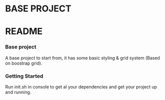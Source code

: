 BASE PROJECT
================

# README #

### Base project

A base project to start from, it has some basic styling & grid system (Based on boostrap grid).

### Getting Started

Run init.sh in console to get al your dependencies and get your project up and running.